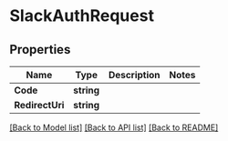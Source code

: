 # SlackAuthRequest

## Properties

Name | Type | Description | Notes
------------ | ------------- | ------------- | -------------
**Code** | **string** |  | 
**RedirectUri** | **string** |  | 

[[Back to Model list]](../README.md#documentation-for-models) [[Back to API list]](../README.md#documentation-for-api-endpoints) [[Back to README]](../README.md)


